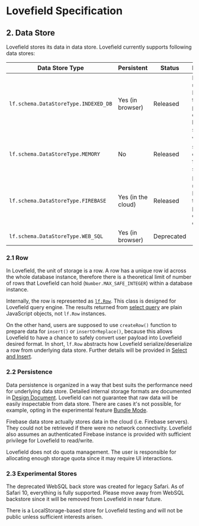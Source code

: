 # Lovefield Specification

## 2. Data Store

Lovefield stores its data in data store. Lovefield currently supports following
data stores:

| Data Store Type | Persistent | Status | Description |
|-----------------|------------|--------|-------------|
|`lf.schema.DataStoreType.INDEXED_DB`|Yes (in browser)|Released|Data store using IndexedDB that persists data between sessions.|
|`lf.schema.DataStoreType.MEMORY`|No|Released|Volatile store that only works for current session.|
|`lf.schema.DataStoreType.FIREBASE`|Yes (in the cloud)|Released|Data store using Firebase that persists data in the cloud.|
|`lf.schema.DataStoreType.WEB_SQL`|Yes (in browser)|Deprecated||

### 2.1 Row

In Lovefield, the unit of storage is a row. A row has a unique row id
across the whole database instance, therefore there is a theoretical limit of
number of rows that Lovefield can hold (`Number.MAX_SAFE_INTEGER`) within a
database instance.

Internally, the row is represented as [`lf.Row`](
https://github.com/google/lovefield/blob/master/lib/row.js). This class is
designed for Lovefield query engine. The results returned from
[select query](04_query.md) are plain JavaScript objects,
not `lf.Row` instances.

On the other hand, users are supposed to use `createRow()` function to prepare
data for `insert()` or `insertOrReplace()`, because this allows Lovefield to
have a chance to safely convert user payload into Lovefield desired format.
In short, `lf.Row` abstracts how Lovefield serialize/deserialize a row from
underlying data store. Further details will be provided in
[Select and Insert](04_query.md).

### 2.2 Persistence

Data persistence is organized in a way that best suits the performance need for
underlying data store. Detailed internal storage formats are documented in
[Design Document](../dd/02_data_store.md). Lovefield can not guarantee that raw
data will be easily inspectable from data store. There are cases it's not
possible, for example, opting in the experimental feature
[Bundle Mode](99_postfix.md).

Firebase data store actually stores data in the cloud (i.e. Firebase servers).
They could not be retrieved if there were no network connectivity. Lovefield
also assumes an authenticated Firebase instance is provided with sufficient
privilege for Lovefield to read/write.

Lovefield does not do quota management. The user is responsible for allocating
enough storage quota since it may require UI interactions.

### 2.3 Experimental Stores

The deprecated WebSQL back store was created for legacy Safari. As of Safari 10,
everything is fully supported. Please move away from WebSQL backstore since it
will be removed from Lovefield in near future.

There is a LocalStorage-based store for Lovefield testing and will not be public
unless sufficient interests arisen.

